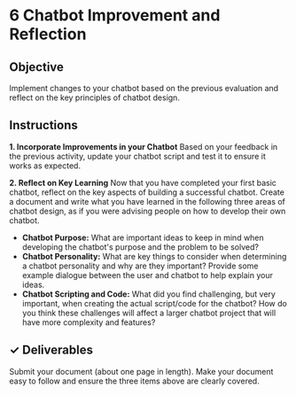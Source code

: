 # 6 Chatbot Improvement and Reflection

## Objective

Implement changes to your chatbot based on the previous evaluation and reflect on the key principles of chatbot design.

## Instructions

**1. Incorporate Improvements in your Chatbot** Based on your feedback in the previous activity, update your chatbot script and test it to ensure it works as expected.

**2. Reflect on Key Learning** Now that you have completed your first basic chatbot, reflect on the key aspects of building a successful chatbot. Create a document and write what you have learned in the following three areas of chatbot design, as if you were advising people on how to develop their own chatbot.

* **Chatbot Purpose:** What are important ideas to keep in mind when developing the chatbot's purpose and the problem to be solved?
* **Chatbot Personality:** What are key things to consider when determining a chatbot personality and why are they important? Provide some example dialogue between the user and chatbot to help explain your ideas.
* **Chatbot Scripting and Code:** What did you find challenging, but very important, when creating the actual script/code for the chatbot? How do you think these challenges will affect a larger chatbot project that will have more complexity and features?

## ✓ Deliverables

Submit your document \(about one page in length\). Make your document easy to follow and ensure the three items above are clearly covered.

